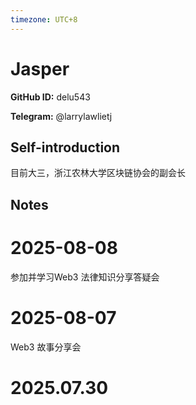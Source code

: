 ```yaml
---
timezone: UTC+8
---
```


# Jasper

**GitHub ID:** delu543

**Telegram:** @larrylawlietj

## Self-introduction

目前大三，浙江农林大学区块链协会的副会长

## Notes

<!-- Content_START -->
# 2025-08-08

参加并学习Web3 法律知识分享答疑会

# 2025-08-07

Web3 故事分享会


# 2025.07.30


<!-- Content_END -->

